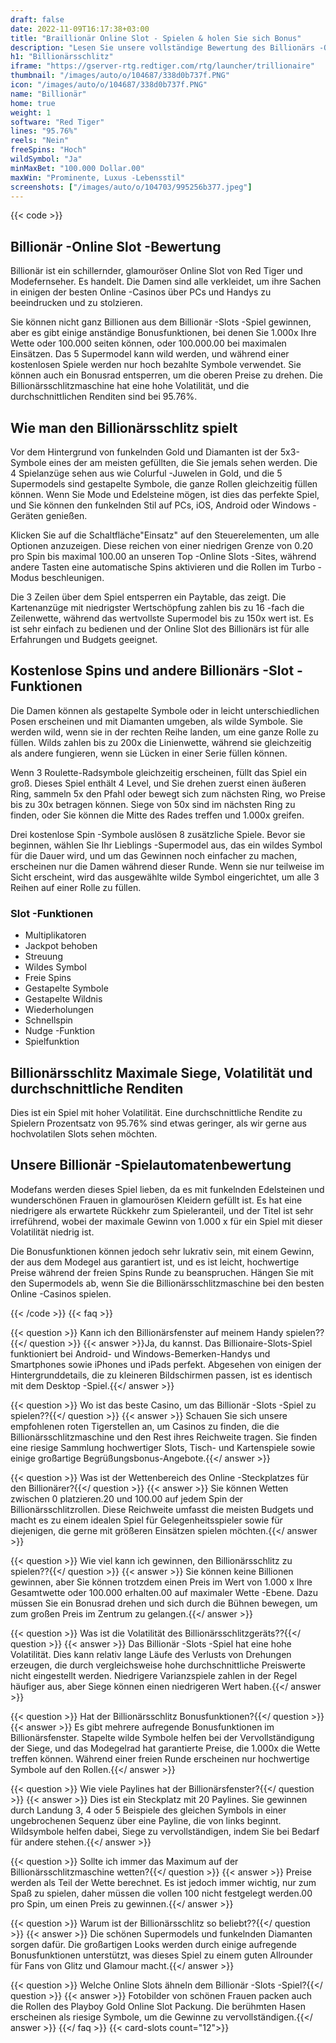```yaml
---
draft: false
date: 2022-11-09T16:17:38+03:00
title: "Braillionär Online Slot - Spielen & holen Sie sich Bonus"
description: "Lesen Sie unsere vollständige Bewertung des Billionärs -Online Slot von Red Tiger. Schauen Sie sich das Gameplay, die Funktionen an und sehen Sie, wo Sie mit den besten Casino -Angeboten spielen können."
h1: "Billionärsschlitz"
iframe: "https://gserver-rtg.redtiger.com/rtg/launcher/trillionaire"
thumbnail: "/images/auto/o/104687/338d0b737f.PNG"
icon: "/images/auto/o/104687/338d0b737f.PNG"
name: "Billionär"
home: true
weight: 1
software: "Red Tiger"
lines: "95.76%"
reels: "Nein"
freeSpins: "Hoch"
wildSymbol: "Ja"
minMaxBet: "100.000 Dollar.00"
maxWin: "Prominente, Luxus -Lebensstil"
screenshots: ["/images/auto/o/104703/995256b377.jpeg"]
---
```


{{< code >}}<h2>Billionär -Online Slot -Bewertung</h2><p>Billionär ist ein schillernder, glamouröser Online Slot von Red Tiger und Modefernseher. Es handelt. Die Damen sind alle verkleidet, um ihre Sachen in einigen der besten Online -Casinos über PCs und Handys zu beeindrucken und zu stolzieren.</p><p>Sie können nicht ganz Billionen aus dem Billionär -Slots -Spiel gewinnen, aber es gibt einige anständige Bonusfunktionen, bei denen Sie 1.000x Ihre Wette oder 100.000 seiten können, oder 100.000.00 bei maximalen Einsätzen. Das 5 Supermodel kann wild werden, und während einer kostenlosen Spiele werden nur hoch bezahlte Symbole verwendet. Sie können auch ein Bonusrad entsperren, um die oberen Preise zu drehen. Die Billionärsschlitzmaschine hat eine hohe Volatilität, und die durchschnittlichen Renditen sind bei 95.76%.</p><h2>Wie man den Billionärsschlitz spielt</h2><p>Vor dem Hintergrund von funkelnden Gold und Diamanten ist der 5x3-Symbole eines der am meisten gefüllten, die Sie jemals sehen werden. Die 4 Spielanzüge sehen aus wie Colurful -Juwelen in Gold, und die 5 Supermodels sind gestapelte Symbole, die ganze Rollen gleichzeitig füllen können. Wenn Sie Mode und Edelsteine mögen, ist dies das perfekte Spiel, und Sie können den funkelnden Stil auf PCs, iOS, Android oder Windows -Geräten genießen.</p><p>Klicken Sie auf die Schaltfläche"Einsatz" auf den Steuerelementen, um alle Optionen anzuzeigen. Diese reichen von einer niedrigen Grenze von 0.20 pro Spin bis maximal 100.00 an unseren Top -Online Slots -Sites, während andere Tasten eine automatische Spins aktivieren und die Rollen im Turbo -Modus beschleunigen.</p><p>Die 3 Zeilen über dem Spiel entsperren ein Paytable, das zeigt. Die Kartenanzüge mit niedrigster Wertschöpfung zahlen bis zu 16 -fach die Zeilenwette, während das wertvollste Supermodel bis zu 150x wert ist.  Es ist sehr einfach zu bedienen und der Online Slot des Billionärs ist für alle Erfahrungen und Budgets geeignet.</p><h2>Kostenlose Spins und andere Billionärs -Slot -Funktionen</h2><p>Die Damen können als gestapelte Symbole oder in leicht unterschiedlichen Posen erscheinen und mit Diamanten umgeben, als wilde Symbole. Sie werden wild, wenn sie in der rechten Reihe landen, um eine ganze Rolle zu füllen. Wilds zahlen bis zu 200x die Linienwette, während sie gleichzeitig als andere fungieren, wenn sie Lücken in einer Serie füllen können.</p><p>Wenn 3 Roulette-Radsymbole gleichzeitig erscheinen, füllt das Spiel ein groß. Dieses Spiel enthält 4 Level, und Sie drehen zuerst einen äußeren Ring, sammeln 5x den Pfahl oder bewegt sich zum nächsten Ring, wo Preise bis zu 30x betragen können. Siege von 50x sind im nächsten Ring zu finden, oder Sie können die Mitte des Rades treffen und 1.000x greifen.</p><p>Drei kostenlose Spin -Symbole auslösen 8 zusätzliche Spiele. Bevor sie beginnen, wählen Sie Ihr Lieblings -Supermodel aus, das ein wildes Symbol für die Dauer wird, und um das Gewinnen noch einfacher zu machen, erscheinen nur die Damen während dieser Runde. Wenn sie nur teilweise im Sicht erscheint, wird das ausgewählte wilde Symbol eingerichtet, um alle 3 Reihen auf einer Rolle zu füllen.</p><h3>
Slot -Funktionen</h3><ul>
<li></span>
Multiplikatoren</li>
<li></span>
Jackpot behoben</li>
<li></span>
Streuung</li>
<li></span>
Wildes Symbol</li>
<li></span>
Freie Spins</li>
<li></span>
Gestapelte Symbole</li>
<li></span>
Gestapelte Wildnis</li>
<li></span>
Wiederholungen</li>
<li></span>
Schnellspin</li>
<li></span>
Nudge -Funktion</li>
<li></span>
Spielfunktion</li></ul><h2>Billionärsschlitz Maximale Siege, Volatilität und durchschnittliche Renditen</h2><p>Dies ist ein Spiel mit hoher Volatilität. Eine durchschnittliche Rendite zu Spielern Prozentsatz von 95.76% sind etwas geringer, als wir gerne aus hochvolatilen Slots sehen möchten.</p><h2>Unsere Billionär -Spielautomatenbewertung</h2><p>Modefans werden dieses Spiel lieben, da es mit funkelnden Edelsteinen und wunderschönen Frauen in glamourösen Kleidern gefüllt ist. Es hat eine niedrigere als erwartete Rückkehr zum Spieleranteil, und der Titel ist sehr irreführend, wobei der maximale Gewinn von 1.000 x für ein Spiel mit dieser Volatilität niedrig ist.</p><p>Die Bonusfunktionen können jedoch sehr lukrativ sein, mit einem Gewinn, der aus dem Modegel aus garantiert ist, und es ist leicht, hochwertige Preise während der freien Spins Runde zu beanspruchen. Hängen Sie mit den Supermodels ab, wenn Sie die Billionärsschlitzmaschine bei den besten Online -Casinos spielen.</p>
{{< /code >}}
{{< faq >}}

{{< question >}} Kann ich den Billionärsfenster auf meinem Handy spielen??{{</ question >}}
{{< answer >}}Ja, du kannst. Das Billionaire-Slots-Spiel funktioniert bei Android- und Windows-Bemerken-Handys und Smartphones sowie iPhones und iPads perfekt. Abgesehen von einigen der Hintergrunddetails, die zu kleineren Bildschirmen passen, ist es identisch mit dem Desktop -Spiel.{{</ answer >}}

{{< question >}} Wo ist das beste Casino, um das Billionär -Slots -Spiel zu spielen??{{</ question >}}
{{< answer >}} Schauen Sie sich unsere empfohlenen roten Tigerstellen an, um Casinos zu finden, die die Billionärsschlitzmaschine und den Rest ihres Reichweite tragen. Sie finden eine riesige Sammlung hochwertiger Slots, Tisch- und Kartenspiele sowie einige großartige Begrüßungsbonus-Angebote.{{</ answer >}}

{{< question >}} Was ist der Wettenbereich des Online -Steckplatzes für den Billionärer?{{</ question >}}
{{< answer >}} Sie können Wetten zwischen 0 platzieren.20 und 100.00 auf jedem Spin der Billionärsschlitzrollen. Diese Reichweite umfasst die meisten Budgets und macht es zu einem idealen Spiel für Gelegenheitsspieler sowie für diejenigen, die gerne mit größeren Einsätzen spielen möchten.{{</ answer >}}

{{< question >}} Wie viel kann ich gewinnen, den Billionärsschlitz zu spielen??{{</ question >}}
{{< answer >}} Sie können keine Billionen gewinnen, aber Sie können trotzdem einen Preis im Wert von 1.000 x Ihre Gesamtwette oder 100.000 erhalten.00 auf maximaler Wette -Ebene. Dazu müssen Sie ein Bonusrad drehen und sich durch die Bühnen bewegen, um zum großen Preis im Zentrum zu gelangen.{{</ answer >}}

{{< question >}} Was ist die Volatilität des Billionärsschlitzgeräts??{{</ question >}}
{{< answer >}} Das Billionär -Slots -Spiel hat eine hohe Volatilität. Dies kann relativ lange Läufe des Verlusts von Drehungen erzeugen, die durch vergleichsweise hohe durchschnittliche Preiswerte nicht eingestellt werden. Niedrigere Varianzspiele zahlen in der Regel häufiger aus, aber Siege können einen niedrigeren Wert haben.{{</ answer >}}

{{< question >}} Hat der Billionärsschlitz Bonusfunktionen?{{</ question >}}
{{< answer >}} Es gibt mehrere aufregende Bonusfunktionen im Billionärsfenster. Stapelte wilde Symbole helfen bei der Vervollständigung der Siege, und das Modegelrad hat garantierte Preise, die 1.000x die Wette treffen können. Während einer freien Runde erscheinen nur hochwertige Symbole auf den Rollen.{{</ answer >}}

{{< question >}} Wie viele Paylines hat der Billionärsfenster?{{</ question >}}
{{< answer >}} Dies ist ein Steckplatz mit 20 Paylines. Sie gewinnen durch Landung 3, 4 oder 5 Beispiele des gleichen Symbols in einer ungebrochenen Sequenz über eine Payline, die von links beginnt. Wildsymbole helfen dabei, Siege zu vervollständigen, indem Sie bei Bedarf für andere stehen.{{</ answer >}}

{{< question >}} Sollte ich immer das Maximum auf der Billionärsschlitzmaschine wetten?{{</ question >}}
{{< answer >}} Preise werden als Teil der Wette berechnet. Es ist jedoch immer wichtig, nur zum Spaß zu spielen, daher müssen die vollen 100 nicht festgelegt werden.00 pro Spin, um einen Preis zu gewinnen.{{</ answer >}}

{{< question >}} Warum ist der Billionärsschlitz so beliebt??{{</ question >}}
{{< answer >}} Die schönen Supermodels und funkelnden Diamanten sorgen dafür. Die großartigen Looks werden durch einige aufregende Bonusfunktionen unterstützt, was dieses Spiel zu einem guten Allrounder für Fans von Glitz und Glamour macht.{{</ answer >}}

{{< question >}} Welche Online Slots ähneln dem Billionär -Slots -Spiel?{{</ question >}}
{{< answer >}} Fotobilder von schönen Frauen packen auch die Rollen des Playboy Gold Online Slot Packung. Die berühmten Hasen erscheinen als riesige Symbole, um die Gewinne zu vervollständigen.{{</ answer >}}
{{</ faq >}}
{{< card-slots count="12">}}